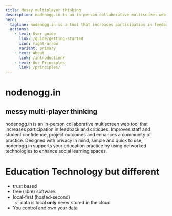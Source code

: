 ```yaml
---
title: Messy multiplayer thinking
description: nodenogg.in is an in-person collaborative multiscreen web tool that increases participation in feedback and critiques. Improves staff and student confidence, project outcomes and enhances a community of practice. Designed with privacy in mind, simple and quick to use, nodenogg.in supports your education practice by using networked technologies to enhance social learning spaces.
hero:
  tagline: nodenogg.in is a tool that increases participation in feedback and critiques. It is deliberately made to improve student and staff confidence, project outcomes and enhance a community of practice.
  actions:
    - text: User guide
      link: /guide/getting-started
      icon: right-arrow
      variant: primary
    - text: About
      link: /introduction/
    - text: Our Principles
      link: /principles/
---
```


# nodenogg.in

## messy multi-player thinking

nodenogg.in is an in-person collaborative multiscreen web tool that increases participation in feedback and critiques. Improves staff and student confidence, project outcomes and enhances a community of practice. Designed with privacy in mind, simple and quick to use, nodenogg.in supports your education practice by using networked technologies to enhance social learning spaces.

# Education Technology but different

- trust based
- free (libre) software.
- local-first (hosted-second)
  - data is local **only** never stored in the cloud
- You control and own your data
